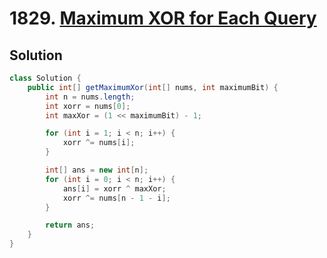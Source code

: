 # 1829. [Maximum XOR for Each Query](https://leetcode.com/problems/maximum-xor-for-each-query/description/?envType=daily-question&envId=2024-11-08)

## Solution

```java
class Solution {
    public int[] getMaximumXor(int[] nums, int maximumBit) {
        int n = nums.length;
        int xorr = nums[0];
        int maxXor = (1 << maximumBit) - 1;

        for (int i = 1; i < n; i++) {
            xorr ^= nums[i];
        }

        int[] ans = new int[n];
        for (int i = 0; i < n; i++) {
            ans[i] = xorr ^ maxXor;
            xorr ^= nums[n - 1 - i];
        }

        return ans;
    }
}
```
